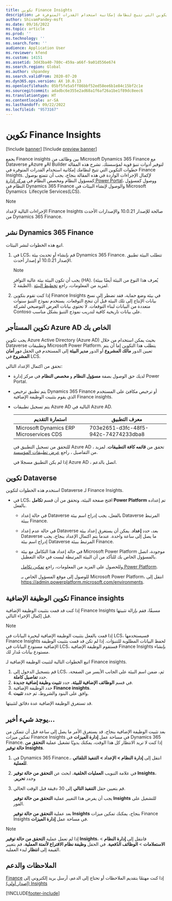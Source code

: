 ```yaml
---
title: تكوين Finance Insights
description: تشرح هذه المقالة خطوات التكوين التي تتيح لنظامك إمكانية استخدام القدرات المتوفرة في Finance Insights.
author: ShivamPandey-msft
ms.date: 09/16/2022
ms.topic: article
ms.prod: ''
ms.technology: ''
ms.search.form: ''
audience: Application User
ms.reviewer: kfend
ms.custom: 14151
ms.assetid: 3d43ba40-780c-459a-a66f-9a01d556e674
ms.search.region: Global
ms.author: shpandey
ms.search.validFrom: 2020-07-20
ms.dyn365.ops.version: AX 10.0.13
ms.openlocfilehash: 05bf5fe5a5ff86bbf52ed58ee6b1e84c15bf2c1e
ms.sourcegitcommit: adadbc6e355e2ad68a1f6af26a1be1f89dc8eec6
ms.translationtype: HT
ms.contentlocale: ar-SA
ms.lasthandoff: 09/22/2022
ms.locfileid: "9573167"
---
```

# <a name="configuration-for-finance-insights"></a>تكوين Finance Insights

[!include [banner](../includes/banner.md)]
[!include [preview banner](../includes/preview-banner.md)]

يجمع Finance insights بين وظائف من Microsoft Dynamics 365 Finance مع Dataverse وAzure وAI Builder لتوفير أدوات تنبؤ قوية لمؤسستك. تشرح هذه المقالة خطوات التكوين التي تتيح لنظامك إمكانية استخدام القدرات المتوفرة في Finance Insights. لإكمال الإجراءات الواردة في هذه المقالة بنجاح، يجب أن تتمتع بوصول كمسؤول النظام ومخصص النظام في [مركز إدارة Power Portal](https://admin.powerplatform.microsoft.com/)، ووصول كمسؤول النظام في Dynamics 365 Finance والوصول لإنشاء البيئات في Microsoft Dynamics ‎ Lifecycle Services‏(‏LCS‏)‎.

> [!NOTE]
> الإجراءات التالية لإعداد Finance Insights صالحة للإصدار 10.0.21 والإصدارات الأحدث من Dynamics 365 Finance.

## <a name="deploy-dynamics-365-finance"></a>نشر Dynamics 365 Finance

اتبع هذه الخطوات لنشر البيئات.

1. في LCS، قم بإنشاء أو تحديث بيئة Dynamics 365 Finance. تتطلب البيئة تطبيق الإصدار 10.0.21 أو إصدار أحدث.

    > [!NOTE]
    > يجب أن تكون البيئة بيئة عالية التوافر (HA). (يُعرف هذا النوع من البيئة أيضًا ببيئة الطبقة 2). لمزيد من المعلومات، راجع [تخطيط البيئة](/fin-ops-core/fin-ops/imp-lifecycle/environment-planning).

2. إذا كنت تقوم بتكوين Finance Insights في بيئة وضع حماية، فقد تضطر إلى نسخ بيانات الإنتاج إلى تلك البيئة قبل أن تنجح التوقعات. يستخدم نموذج التنبؤ سنوات متعددة من البيانات لبناء التوقعات. لا تحتوي بيانات العرض التوضيحي لشركة Contoso على بيانات تاريخية كافية لتدريب نموذج التنبؤ بشكل مناسب. 

## <a name="configure-your-azure-ad-tenant"></a>تكوين المستأجر Azure AD الخاص بك

يجب تكوين Azure Active Directory (Azure AD) بحيث يمكن استخدام من خلال Dataverse وتطبيقات Microsoft Power Platform. يتطلب هذا التكوين إما أن يتم تعيين الدور **مالك المشروع** أو الدور **مدير البيئة** إلى المستخدم في الحقل **دور أمان المشروع** في LCS.

تحقق من اكتمال الإعداد التالي:

- لديك حق الوصول بصفة **مسؤول النظام** و **مخصص النظام** في مركز إدارة Power Portal.
- يتم تطبيق ترخيص Dynamics 365 Finance أو ترخيص مكافئ على المستخدم الذي يقوم بتثبيت الوظيفة الإضافية Finance insights.
- يتم تسجيل تطبيقات Azure AD التالية في Azure AD.

    |  استمارة التقديم                             | معرف التطبيق                               |
    |------------------------------------------|--------------------------------------|
    | Microsoft Dynamics ERP Microservices CDS | 703e2651-d3fc-48f5-942c-74274233dba8 |

    للتحقق من تسجيل التطبيق في Azure AD ، تحقق من **قائمه كافة التطبيقات**. لمزيد من التفاصيل ، راجع [عرض تطبيقات المؤسسة](/azure/active-directory/manage-apps/view-applications-portal).
  
    إذا لم يكن التطبيق مسجلا في Azure AD ، اتصل بالدعم.
  
## <a name="configure-dataverse"></a>تكوين Dataverse

استخدم هذه الخطوات لتكوين Dataverse لـ Finance Insights.

- في LCS، افتح صفحة البيئة، وتحقق من أن قسم **تكامل Power Platform** تم إعداده بالفعل.

    - في حالة إعداد Dataverse بالفعل، يجب إدراج اسم بيئة Dataverse المرتبط ببيئة Finance.
    - في حالة عدم إعداد Dataverse بعد، حدد **إعداد**. يمكن أن يستغرق إعداد بيئة Dataverse ما يصل إلى ساعة واحدة. عندما يتم اكتمال الإعداد بنجاح، يجب إدراج اسم بيئة Dataverse المرتبط ببيئة Finance.
    - في حالة إعداد هذا التكامل مع بيئة Microsoft Power Platform موجودة، اتصل بالمسؤول الخاص بك للتأكد من أن البيئة المرتبطة ليست في حالة التعطيل.

        وللحصول على المزيد من المعلومات، راجع [تمكين تكامل Power Platform](../../fin-ops-core/dev-itpro/power-platform/enable-power-platform-integration.md). 

        للوصول إلى موقع المسؤول الخاص بـ Microsoft Power Platform، انتقل إلى <https://admin.powerplatform.microsoft.com/environments>.

## <a name="configure-the-finance-insights-add-in"></a>تكوين ‏الوظيفة الإضافية Finance insights

إذا كنت قد قمت بتثبيت الوظيفة الإضافية Finance Insights مسبقًا، فقم بإزالة تثبيتها قبل إكمال الإجراء التالي.

> [!NOTE]
> إذا قمت بالفعل بتثبيت الوظيفة الإضافية لبحيرة البيانات في LCS، فسيستخدمها Finance Insights لحفظ البيانات المطلوبة للتنبؤات. إذا لم تكن قد قمت بتثبيت الوظيفة الإضافية مستودع البيانات في LCS، فستقوم الوظيفة الإضافية Finance Insights بإنشاء مستودع بيانات مُدار لك.

اتبع الخطوات التالية لتثبيت الوظيفة الإضافية لـ Finance insights.

1. قم بتسجيل الدخول إلى LCS، ثم، ضمن اسم البيئة على الجانب الأيسر من الصفحة، حدد **تفاصيل كاملة**.
2. في قسم **الوظائف الإضافية للبيئة**، حدد **تثبيت وظيفة إضافية جديدة**.
3. حدد الوظيفة الإضافية **Finance insights**.
4. وافق على البنود والشروط، ثم حدد **تثبيت**.

قد تستغرق الوظيفة الإضافية عدة دقائق لتثبيتها.

## <a name="one-last-thing"></a>يوجد شيء أخير...

بعد تثبيت الوظيفة الإضافية بنجاح، قد يستغرق الأمر ما يصل إلى ساعة قبل أن تتمكن من تمكين ميزات Finance Insights في مساحة عمل **إدارة الميزات** في Dynamics 365 Finance. إذا كنت لا تريد الانتظار كل هذا الوقت، يمكنك يدويًا تشغيل عملية **التحقق من حالة توفير Insights**. 

1. في Dynamics 365 Finance.، انتقل إلى **إدارة النظام \> الإعداد \> التنفيذ التلقائي للعملية**.
2. في علامة التبويب **العمليات الخلفية**، ابحث عن **التحقق من حالة توفير Insights‬‏‫**، وحدد **تحرير**.
3. قم بتعيين حقل **التنفيذ التالي** إلى 30 دقيقة قبل الوقت الحالي.

   يجب أن يفرض هذا التغيير عملية **التحقق من حالة توفير Insights** للتشغيل على الفور.

   بعد عملية **التحقق من حالة توفير Insights** بنجاح، يمكنك تمكين ميزات Finance Insights في مساحة عمل **إدارة الميزات**.

> [!NOTE]
> إذا لم تعمل عملية **التحقق من حالة توفير Insights**، فانتقل إلى **إدارة النظام** > **الاستعلامات** > **الوظائف الدُفعية**. في الحقل **وظيفة نظام الاقتراع لأتمتة العملية**، قم بتغيير القيمة إلى **انتظار** لبدء العملية. 
> 
## <a name="feedback-and-support"></a>الملاحظات والدعم

إذا كنت مهتمًا بتقديم الملاحظات أو تحتاج إلى الدعم، أرسل بريد إلكتروني إلى [‏‫Finance Insights (إصدار أولي)](mailto:fiap@microsoft.com)

[!INCLUDE[footer-include](../../includes/footer-banner.md)]
